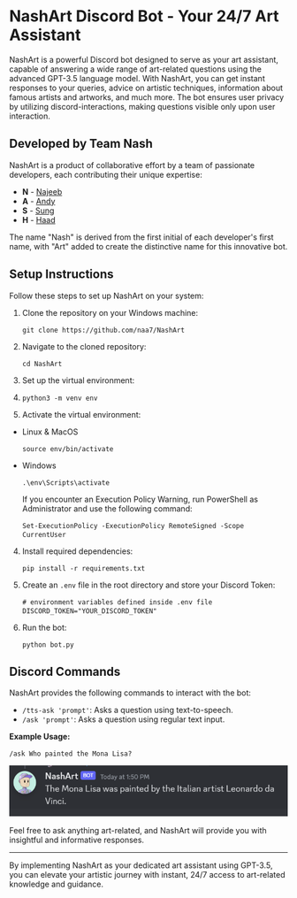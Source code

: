 # NashArt Discord Bot - Your 24/7 Art Assistant

NashArt is a powerful Discord bot designed to serve as your art assistant, capable of answering a wide range of art-related questions using the advanced GPT-3.5 language model. With NashArt, you can get instant responses to your queries, advice on artistic techniques, information about famous artists and artworks, and much more. The bot ensures user privacy by utilizing discord-interactions, making questions visible only upon user interaction.

## Developed by Team Nash

NashArt is a product of collaborative effort by a team of passionate developers, each contributing their unique expertise:

- **N** - [Najeeb](https://github.com/naa7)
- **A** - [Andy](https://github.com/Falselysium)
- **S** - [Sung](https://github.com/syi7190)
- **H** - [Haad](https://github.com/boolgerand5)

The name "Nash" is derived from the first initial of each developer's first name, with "Art" added to create the distinctive name for this innovative bot.

## Setup Instructions

Follow these steps to set up NashArt on your system:

1. Clone the repository on your Windows machine:

    ```
    git clone https://github.com/naa7/NashArt
    ```

2. Navigate to the cloned repository:

    ```
    cd NashArt
    ```

3. Set up the virtual environment:
4. 
    ```
    python3 -m venv env
    ```
4. Activate the virtual environment:
- Linux & MacOS
  
    ```
    source env/bin/activate
    ```
- Windows
  
    ```
    .\env\Scripts\activate
    ```

    If you encounter an Execution Policy Warning, run PowerShell as Administrator and use the following command:

    ```
    Set-ExecutionPolicy -ExecutionPolicy RemoteSigned -Scope CurrentUser
    ```

4. Install required dependencies:

    ```
    pip install -r requirements.txt
    ```

5. Create an `.env` file in the root directory and store your Discord Token:

    ```
    # environment variables defined inside .env file
    DISCORD_TOKEN="YOUR_DISCORD_TOKEN"
    ```

6. Run the bot:

    ```
    python bot.py
    ```

## Discord Commands

NashArt provides the following commands to interact with the bot:

- `/tts-ask 'prompt'`: Asks a question using text-to-speech.
- `/ask 'prompt'`: Asks a question using regular text input.

**Example Usage:**

```
/ask Who painted the Mona Lisa?
```

![Mona Lisa](Example.png)

Feel free to ask anything art-related, and NashArt will provide you with insightful and informative responses.

---
By implementing NashArt as your dedicated art assistant using GPT-3.5, you can elevate your artistic journey with instant, 24/7 access to art-related knowledge and guidance.

